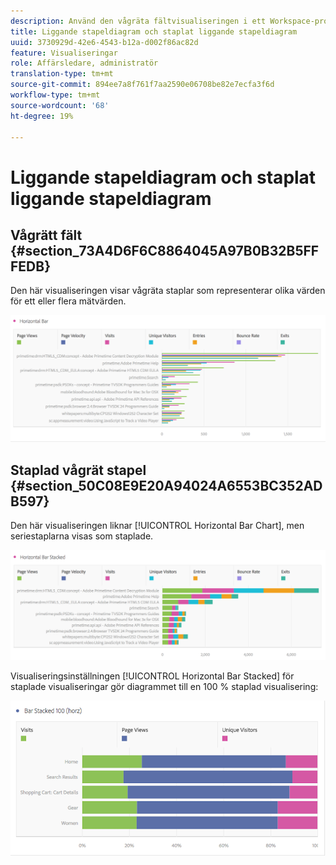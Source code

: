 ```yaml
---
description: Använd den vågräta fältvisualiseringen i ett Workspace-projekt.
title: Liggande stapeldiagram och staplat liggande stapeldiagram
uuid: 3730929d-42e6-4543-b12a-d002f86ac82d
feature: Visualiseringar
role: Affärsledare, administratör
translation-type: tm+mt
source-git-commit: 894ee7a8f761f7aa2590e06708be82e7ecfa3f6d
workflow-type: tm+mt
source-wordcount: '68'
ht-degree: 19%

---
```



# Liggande stapeldiagram och staplat liggande stapeldiagram

## Vågrätt fält {#section_73A4D6F6C8864045A97B0B32B5FFFEDB}

Den här visualiseringen visar vågräta staplar som representerar olika värden för ett eller flera mätvärden.

![](assets/horizontal_bar.png)

## Staplad vågrät stapel {#section_50C08E9E20A94024A6553BC352ADB597}

Den här visualiseringen liknar [!UICONTROL Horizontal Bar Chart], men seriestaplarna visas som staplade.

![](assets/horizontal-bar-stacked.png)

Visualiseringsinställningen [!UICONTROL Horizontal Bar Stacked] för staplade visualiseringar gör diagrammet till en 100 % staplad visualisering:

![](assets/horizstacked100.png)

